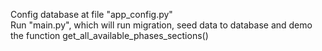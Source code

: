 Config database at file "app_config.py"\
Run "main.py", which will run migration, seed data to database and demo the function get_all_available_phases_sections()